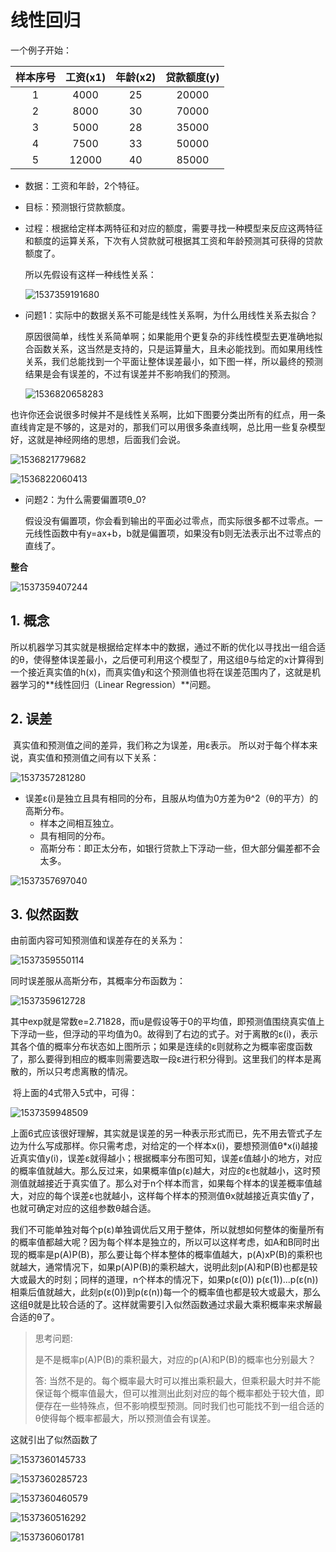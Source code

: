 # 线性回归

一个例子开始：

| 样本序号 | 工资(x1) | 年龄(x2) | 贷款额度(y) |
| :------: | :------: | :--: | :-----: |
| 1 | 4000 | 25 | 20000 |
| 2 | 8000 | 30 | 70000 |
| 3 | 5000 | 28 | 35000 |
| 4 | 7500 | 33 | 50000 |
| 5 | 12000 | 40 | 85000 |

- 数据：工资和年龄，2个特征。

- 目标：预测银行贷款额度。

- 过程：根据给定样本两特征和对应的额度，需要寻找一种模型来反应这两特征和额度的运算关系，下次有人贷款就可根据其工资和年龄预测其可获得的贷款额度了。

   所以先假设有这样一种线性关系：

   ![1537359191680](./files/img/1537359191680.png)

- 问题1：实际中的数据关系不可能是线性关系啊，为什么用线性关系去拟合？

   ​	原因很简单，线性关系简单啊；如果能用个更复杂的非线性模型去更准确地拟合函数关系，这当然是支持的，只是运算量大，且未必能找到。而如果用线性关系，我们总能找到一个平面让整体误差最小，如下图一样，所以最终的预测结果是会有误差的，不过有误差并不影响我们的预测。

   ![1536820658283](./files/img/1536820658283.png)

也许你还会说很多时候并不是线性关系啊，比如下图要分类出所有的红点，用一条直线肯定是不够的，这是对的，那我们可以用很多条直线啊，总比用一些复杂模型好，这就是神经网络的思想，后面我们会说。

![1536821779682](./files/img/1536821779682.png)

![1536822060413](./files/img/1536822060413.png)


- 问题2：为什么需要偏置项θ_0?

   ​	假设没有偏置项，你会看到输出的平面必过零点，而实际很多都不过零点。一元线性函数中有y=ax+b，b就是偏置项，如果没有b则无法表示出不过零点的直线了。

**整合**

![1537359407244](./files/img/1537359407244.png)

## 1. 概念

​	所以机器学习其实就是根据给定样本中的数据，通过不断的优化以寻找出一组合适的θ，使得整体误差最小，之后便可利用这个模型了，用这组θ与给定的x计算得到一个接近真实值的h(x)，而真实值y和这个预测值也将在误差范围内了，这就是机器学习的**线性回归（Linear Regression）**问题。

## 2. 误差

​	真实值和预测值之间的差异，我们称之为误差，用ε表示。
	所以对于每个样本来说，真实值和预测值之间有以下关系：

![1537357281280](./files/img/1537357281280.png)

- 误差ε(i)是独立且具有相同的分布，且服从均值为0方差为θ^2（θ的平方）的高斯分布。
  - 样本之间相互独立。
  - 具有相同的分布。
  - 高斯分布：即正太分布，如银行贷款上下浮动一些，但大部分偏差都不会太多。

![1537357697040](./files/img/1537357697040.png)

## 3. 似然函数

由前面内容可知预测值和误差存在的关系为：

![1537359550114](./files/img/1537359550114.png)

同时误差服从高斯分布，其概率分布函数为：

![1537359612728](./files/img/1537359612728.png)

其中exp就是常数e=2.71828，而u是假设等于0的平均值，即预测值围绕真实值上下浮动一些，但浮动的平均值为0。故得到了右边的式子。对于离散的ε(i)，表示其各个值的概率分布状态如上图所示；如果是连续的ε则就称之为概率密度函数了，那么要得到相应的概率则需要选取一段ε进行积分得到。这里我们的样本是离散的，所以只考虑离散的情况。

​	将上面的4式带入5式中，可得：

![1537359948509](./files/img/1537359948509.png)

​	上面6式应该很好理解，其实就是误差的另一种表示形式而已，先不用去管式子左边为什么写成那样。你只需考虑，对给定的一个样本x(i)，要想预测值θ*x(i)越接近真实值y(i)，误差ε就得越小；根据概率分布图可知，误差ε值越小的地方，对应的概率值就越大。那么反过来，如果概率值p(ε)越大，对应的ε也就越小，这时预测值就越接近于真实值了。那么对于n个样本而言，如果每个样本的误差概率值越大，对应的每个误差ε也就越小，这样每个样本的预测值θx就越接近真实值y了，也就可确定对应的这组参数θ越合适。

​	我们不可能单独对每个p(ε)单独调优后又用于整体，所以就想如何整体的衡量所有的概率值都越大呢？因为每个样本是独立的，所以可以这样考虑，如A和B同时出现的概率是p(A)P(B)，那么要让每个样本整体的概率值越大，p(A)xP(B)的乘积也就越大，通常情况下，如果p(A)P(B)的乘积越大，说明此刻p(A)和P(B)也都是较大或最大的时刻；同样的道理，n个样本的情况下，如果p(ε(0)) p(ε(1))...p(ε(n))相乘后值就越大，此刻p(ε(0))到p(ε(n))每一个的概率值也都是较大或最大，那么这组θ就是比较合适的了。这样就需要引入似然函数通过求最大乘积概率来求解最合适的θ了。

>思考问题:
>
>是不是概率p(A)P(B)的乘积最大，对应的p(A)和P(B)的概率也分别最大？
>
>答: 当然不是的。每个概率最大时可以推出乘积最大，但乘积最大时并不能保证每个概率值最大，但可以推测出此刻对应的每个概率都处于较大值，即便存在一些特殊点，但不影响模型预测。同时我们也可能找不到一组合适的θ使得每个概率都最大，所以预测值会有误差。



这就引出了似然函数了

![1537360145733](./files/img/1537360145733.png)

![1537360285723](./files/img/1537360285723.png)

![1537360460579](./files/img/1537360460579.png)

![1537360516292](./files/img/1537360516292.png)

![1537360601781](./files/img/1537360601781.png)

